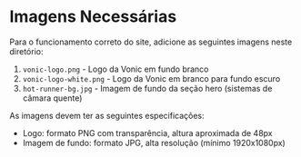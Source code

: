 # Imagens Necessárias

Para o funcionamento correto do site, adicione as seguintes imagens neste diretório:

1. `vonic-logo.png` - Logo da Vonic em fundo branco
2. `vonic-logo-white.png` - Logo da Vonic em branco para fundo escuro
3. `hot-runner-bg.jpg` - Imagem de fundo da seção hero (sistemas de câmara quente)

As imagens devem ter as seguintes especificações:
- Logo: formato PNG com transparência, altura aproximada de 48px
- Imagem de fundo: formato JPG, alta resolução (mínimo 1920x1080px) 